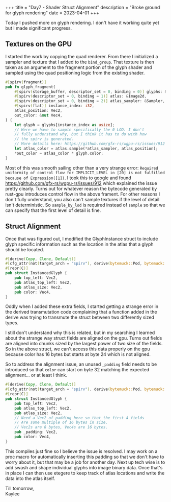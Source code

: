 +++
title = "Day7 - Shader Struct Alignment"
description = "Broke ground for glyph rendering"
date = 2023-04-01
+++

Today I pushed more on glyph rendering. I don't have it
working quite yet but I made significant progress.

## Textures on the GPU
I started the work by copying the quad renderer. From there I
initialized a sampler and texture that I added to the
`bind_group`. That texture is then taken as an argument to
the fragment portion of the glyph shader and sampled using
the quad positioning logic from the existing shader. 

```rs
#[spirv(fragment)]
pub fn glyph_fragment(
    #[spirv(storage_buffer, descriptor_set = 0, binding = 0)] glyphs: &[InstancedGlyph],
    #[spirv(descriptor_set = 0, binding = 1)] atlas: &Image2d,
    #[spirv(descriptor_set = 0, binding = 2)] atlas_sampler: &Sampler,
    #[spirv(flat)] instance_index: i32,
    atlas_position: Vec2,
    out_color: &mut Vec4,
) {
    let glyph = glyphs[instance_index as usize];
    // Here we have to sample specifically the 0 LOD. I don't
    // fully understand why, but I think it has to do with how
    // the spirv is generated.
    // More details here: https://github.com/gfx-rs/wgpu-rs/issues/912
    let atlas_color = atlas.sample(*atlas_sampler, atlas_position);
    *out_color = atlas_color * glyph.color;
}
```

Most of this was smooth sailing other than a very strange
error:
`Required uniformity of control flow for IMPLICIT_LEVEL in
[20] is not fulfilled because of Expression([1])`. I took
this to google and found
https://github.com/gfx-rs/wgpu-rs/issues/912 which explained
the issue pretty clearly. Turns out for whatever reason the
bytecode generated by rust-gpu introduces control flow in
the above frament. For other reasons I don't fully
understand, you also can't sample textures if the level of
detail isn't deterministic. So `sample_by_lod` is required
instead of `sample` so that we can specify that the first
level of detail is fine.

## Struct Alignment

Once that was figured out, I modified the GlyphInstance
struct to include glyph specific information such as the
location in the atlas that a glyph should be located. 

```rs
#[derive(Copy, Clone, Default)]
#[cfg_attr(not(target_arch = "spirv"), derive(bytemuck::Pod, bytemuck::Zeroable))]
#[repr(C)]
pub struct InstancedGlyph {
    pub top_left: Vec2,
    pub atlas_top_left: Vec2,
    pub atlas_size: Vec2,
    pub color: Vec4,
}
```

Oddly when I added these extra fields, I started getting a
strange error in the derived transmutation code complaining
that a function added in the derive was trying to transmute
the struct between two differently sized types.

I still don't understand why this is related, but in my
searching I learned about the strange way struct fields are
aligned on the gpu. Turns out fields are aligned into chunks
sized by the largest power of two size of the fields. So in
the above struct, we can't access this data properly on the
gpu because color has 16 bytes but starts at byte 24 which
is not aligned.

So to address the alignment issue, an unused `_padding`
field needs to be introduced so that `color` can start on
byte 32 matching the expected alignment... or at least I
think.

```rs
#[derive(Copy, Clone, Default)]
#[cfg_attr(not(target_arch = "spirv"), derive(bytemuck::Pod, bytemuck::Zeroable))]
#[repr(C)]
pub struct InstancedGlyph {
    pub top_left: Vec2,
    pub atlas_top_left: Vec2,
    pub atlas_size: Vec2,
    // Need a Vec2 of padding here so that the first 4 fields
    // Are some multiple of 16 bytes in size.
    // Vec2s are 8 bytes, Vec4s are 16 bytes.
    pub _padding: Vec2,
    pub color: Vec4,
}
```

This compiles just fine so I believe the issue is resolved.
I may work on a proc macro for automatically inserting this
padding so that we don't have to worry about it, but that
may be a job for another day. Next up tech wise is to add
swash and shape individual glyphs into image binary data.
Once that's in place I can then use etegere to keep track of
atlas locations and write the data into the atlas itself.

Till tomorrow,  
Kaylee
